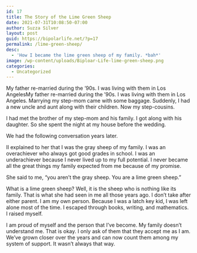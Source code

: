 ```yaml
---
id: 17
title: The Story of the Lime Green Sheep
date: 2021-07-31T10:08:50-07:00
author: Suzza Silver
layout: post
guid: https://bipolarlife.net/?p=17
permalink: /lime-green-sheep/
desc:
  - 'How I became the lime green sheep of my family. *bah*'
image: /wp-content/uploads/Biploar-Life-lime-green-sheep.png
categories:
  - Uncategorized
---
```

 

My father re-married during the &#8217;90s. I was living with them in Los AngelesMy father re-married during the &#8217;90s. I was living with them in Los Angeles. Marrying my step-mom came with some baggage. Suddenly, I had a new uncle and aunt along with their children. Now my step-cousins. 

I had met the brother of my step-mom and his family. I got along with his daughter. So she spent the night at my house before the wedding.

We had the following conversation years later.

<!--more-->

II explained to her that I was the gray sheep of my family. I was an overachiever who always got good grades in school. I was an underachiever because I never lived up to my full potential. I never became all the great things my family expected from me because of my promise.

She said to me, &#8220;you aren&#8217;t the gray sheep. You are a lime green sheep.&#8221;

What is a lime green sheep? Well, it is the sheep who is nothing like its family. That is what she had seen in me all those years ago. I don&#8217;t take after either parent. I am my own person. Because I was a latch key kid, I was left alone most of the time. I escaped through books, writing, and mathematics. I raised myself.

I am proud of myself and the person that I&#8217;ve become. My family doesn&#8217;t understand me. That is okay. I only ask of them that they accept me as I am. We&#8217;ve grown closer over the years and can now count them among my system of support. It wasn&#8217;t always that way.